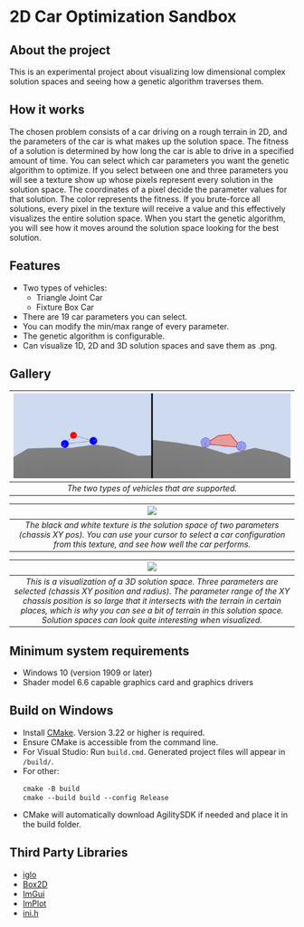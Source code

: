 # 2D Car Optimization Sandbox

## About the project

This is an experimental project about visualizing low dimensional complex solution spaces and seeing how a genetic algorithm traverses them.

## How it works

The chosen problem consists of a car driving on a rough terrain in 2D, and the parameters of the car is what makes up the solution space. The fitness of a solution is determined by how long the car is able to drive in a specified amount of time. You can select which car parameters you want the genetic algorithm to optimize. If you select between one and three parameters you will see a texture show up whose pixels represent every solution in the solution space. The coordinates of a pixel decide the parameter values for that solution. The color represents the fitness. If you brute-force all solutions, every pixel in the texture will receive a value and this effectively visualizes the entire solution space. When you start the genetic algorithm, you will see how it moves around the solution space looking for the best solution.

## Features

- Two types of vehicles:
  - Triangle Joint Car
  - Fixture Box Car
- There are 19 car parameters you can select.
- You can modify the min/max range of every parameter.
- The genetic algorithm is configurable.
- Can visualize 1D, 2D and 3D solution spaces and save them as .png.

## Gallery

| ![](images/car-types.png) | 
|:--:| 
| *The two types of vehicles that are supported.* |

| ![](images/picking-a-solution.gif) | 
|:--:| 
| *The black and white texture is the solution space of two parameters (chassis XY pos). You can use your cursor to select a car configuration from this texture, and see how well the car performs.* |

| ![](images/zoomed-out-solution-space.gif) | 
|:--:| 
| *This is a visualization of a 3D solution space. Three parameters are selected (chassis XY position and radius). The parameter range of the XY chassis position is so large that it intersects with the terrain in certain places, which is why you can see a bit of terrain in this solution space. Solution spaces can look quite interesting when visualized.* |

## Minimum system requirements

- Windows 10 (version 1909 or later)
- Shader model 6.6 capable graphics card and graphics drivers

## Build on Windows

- Install [CMake](https://cmake.org/download/). Version 3.22 or higher is required.
- Ensure CMake is accessible from the command line. 
- For Visual Studio: Run `build.cmd`. Generated project files will appear in `/build/`. 
- For other:
  ```
  cmake -B build
  cmake --build build --config Release
  ```
- CMake will automatically download AgilitySDK if needed and place it in the build folder.

## Third Party Libraries

- [iglo](https://github.com/c-chiniquy/iglo)
- [Box2D](https://github.com/erincatto/box2d)
- [ImGui](https://github.com/ocornut/imgui)
- [ImPlot](https://github.com/epezent/implot)
- [ini.h](https://github.com/mattiasgustavsson/libs/blob/main/ini.h)

